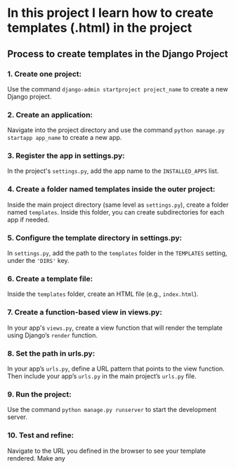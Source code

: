 <h1>In this project I learn how to create templates (.html) in the project</h1>
<h2>Process to create templates in the Django Project</h2>
<h3>1. Create one project:</h3>
<p>Use the command <code>django-admin startproject project_name</code> to create a new Django project.</p>
<h3>2. Create an application:</h3>
<p>Navigate into the project directory and use the command <code>python manage.py startapp app_name</code> to create a new app.</p>
<h3>3. Register the app in settings.py:</h3>
<p>In the project's <code>settings.py</code>, add the app name to the <code>INSTALLED_APPS</code> list.</p>
<h3>4. Create a folder named templates inside the outer project:</h3>
<p>Inside the main project directory (same level as <code>settings.py</code>), create a folder named <code>templates</code>. Inside this folder, you can create subdirectories for each app if needed.</p>
<h3>5. Configure the template directory in settings.py:</h3>
<p>In <code>settings.py</code>, add the path to the <code>templates</code> folder in the <code>TEMPLATES</code> setting, under the <code>'DIRS'</code> key.</p>
<h3>6. Create a template file:</h3>
<p>Inside the <code>templates</code> folder, create an HTML file (e.g., <code>index.html</code>).</p>
<h3>7. Create a function-based view in views.py:</h3>
<p>In your app's <code>views.py</code>, create a view function that will render the template using Django’s <code>render</code> function.</p>
<h3>8. Set the path in urls.py:</h3>
<p>In your app’s <code>urls.py</code>, define a URL pattern that points to the view function. Then include your app’s <code>urls.py</code> in the main project’s <code>urls.py</code> file.</p>
<h3>9. Run the project:</h3>
<p>Use the command <code>python manage.py runserver</code> to start the development server.</p>
<h3>10. Test and refine:</h3>
<p>Navigate to the URL you defined in the browser to see your template rendered. Make any
